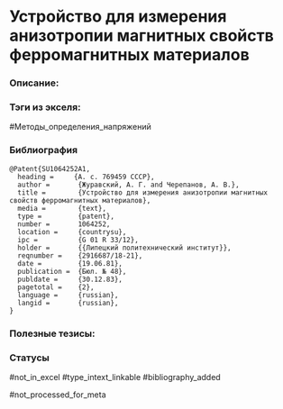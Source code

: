 # Устройство для измерения анизотропии магнитных свойств ферромагнитных материалов

### Описание:

### Тэги из экселя:
#Методы_определения_напряжений 

### Библиография
```
@Patent{SU1064252A1,
  heading =     {А. с. 769459 СССР},
  author =       {Журавский, А. Г. and Черепанов, А. В.},
  title =        {Устройство для измерения анизотропии магнитных свойств ферромагнитных материалов},
  media =        {text},
  type =         {patent},
  number =       1064252,
  location =     {countrysu},
  ipc =          {G 01 R 33/12},
  holder =       {{Липецкий политехнический институт}},
  reqnumber =    {2916687/18-21},
  date =         {19.06.81},
  publication =  {Бюл. № 48},
  publdate =     {30.12.83},
  pagetotal =    {2},
  language =     {russian},
  langid =       {russian},
}
```

### Полезные тезисы:

### Статусы
#not_in_excel 
#type_intext_linkable
#bibliography_added

#not_processed_for_meta
